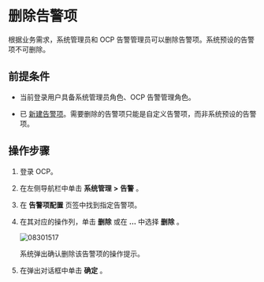 删除告警项 
==========================

根据业务需求，系统管理员和 OCP 告警管理员可以删除告警项。系统预设的告警项不可删除。

前提条件 
-------------------------

* 当前登录用户具备系统管理员角色、OCP 告警管理角色。

  

* 已 [新建告警项](../9.use-alert-management/2.create-an-alarm-item.md)。需要删除的告警项只能是自定义告警项，而非系统预设的告警项。

  




操作步骤 
-------------------------

1. 登录 OCP。

   

2. 在左侧导航栏中单击 **系统管理** **\>** **告警** 。

   

3. 在 **告警项配置** 页签中找到指定告警项。

   

4. 在其对应的操作列，单击 **删除** 或在 **...** 中选择 **删除** 。

   ![08301517](https://help-static-aliyun-doc.aliyuncs.com/assets/img/zh-CN/2270562361/p313229.png)

   系统弹出确认删除该告警项的操作提示。
   





5. 在弹出对话框中单击 **确定** 。

   



